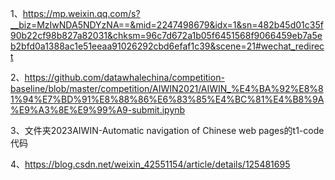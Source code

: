 1、https://mp.weixin.qq.com/s?__biz=MzIwNDA5NDYzNA==&mid=2247498679&idx=1&sn=482b45d01c35f90b22cf98b827a82031&chksm=96c7d672a1b05f6451568f9066459eb7a5eb2bfd0a1388ac1e51eeaa91026292cbd6efaf1c39&scene=21#wechat_redirect

2、https://github.com/datawhalechina/competition-baseline/blob/master/competition/AIWIN2021/AIWIN_%E4%BA%92%E8%81%94%E7%BD%91%E8%88%86%E6%83%85%E4%BC%81%E4%B8%9A%E9%A3%8E%E9%99%A9-submit.ipynb

3、文件夹2023AIWIN-Automatic navigation of Chinese web pages的t1-code代码

4、https://blog.csdn.net/weixin_42551154/article/details/125481695



